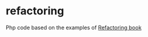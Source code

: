 # refactoring
Php code based on the examples of [Refactoring book](https://martinfowler.com/books/refactoring.html)
